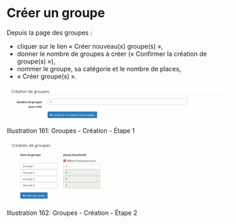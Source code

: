 # Créer un groupe

Depuis la page des groupes :

* cliquer sur le lien « Créer nouveau\(x\) groupe\(s\) »,
* donner le nombre de groupes à créer \(« Confirmer la création de groupe\(s\) »\),
* nommer le groupe, sa catégorie et le nombre de places,
* « Créer groupe\(s\) ».

![](../../.gitbook/assets/image237%20%281%29.png)Illustration 161: Groupes - Création - Étape 1

![](../../.gitbook/assets/image238%20%281%29.png)Illustration 162: Groupes - Création - Étape 2

